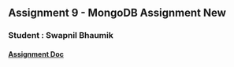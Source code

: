 ## Assignment 9 - MongoDB Assignment New
### Student : Swapnil Bhaumik

#### [Assignment Doc](https://docs.google.com/document/d/1Uhmzth6_ahPFjeR0Skbe437JStGzmiOnTFOHw4gygvU/edit)
